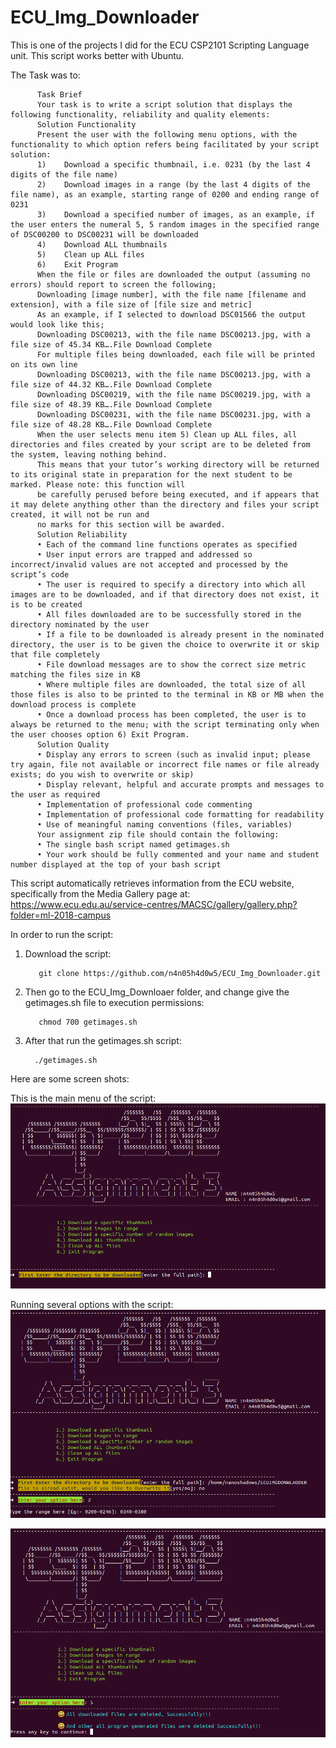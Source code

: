 # ECU_Img_Downloader

This is one of the projects I did for the ECU CSP2101 Scripting Language unit. This script works better with Ubuntu.

The Task was to:

          Task Brief
          Your task is to write a script solution that displays the following functionality, reliability and quality elements:
          Solution Functionality
          Present the user with the following menu options, with the functionality to which option refers being facilitated by your script solution:
          1)	Download a specific thumbnail, i.e. 0231 (by the last 4 digits of the file name)
          2)	Download images in a range (by the last 4 digits of the file name), as an example, starting range of 0200 and ending range of 0231
          3)	Download a specified number of images, as an example, if the user enters the numeral 5, 5 random images in the specified range of DSC00200 to DSC00231 will be downloaded
          4)	Download ALL thumbnails
          5)	Clean up ALL files
          6)	Exit Program
          When the file or files are downloaded the output (assuming no errors) should report to screen the following;
          Downloading [image number], with the file name [filename and extension], with a file size of [file size and metric]
          As an example, if I selected to download DSC01566 the output would look like this;
          Downloading DSC00213, with the file name DSC00213.jpg, with a file size of 45.34 KB….File Download Complete
          For multiple files being downloaded, each file will be printed on its own line
          Downloading DSC00213, with the file name DSC00213.jpg, with a file size of 44.32 KB….File Download Complete
          Downloading DSC00219, with the file name DSC00219.jpg, with a file size of 48.39 KB….File Download Complete
          Downloading DSC00231, with the file name DSC00231.jpg, with a file size of 48.28 KB….File Download Complete
          When the user selects menu item 5) Clean up ALL files, all directories and files created by your script are to be deleted from the system, leaving nothing behind. 
          This means that your tutor’s working directory will be returned to its original state in preparation for the next student to be marked. Please note: this function will 
          be carefully perused before being executed, and if appears that it may delete anything other than the directory and files your script created, it will not be run and 
          no marks for this section will be awarded.
          Solution Reliability
          •	Each of the command line functions operates as specified
          •	User input errors are trapped and addressed so incorrect/invalid values are not accepted and processed by the script’s code
          •	The user is required to specify a directory into which all images are to be downloaded, and if that directory does not exist, it is to be created
          •	All files downloaded are to be successfully stored in the directory nominated by the user
          •	If a file to be downloaded is already present in the nominated directory, the user is to be given the choice to overwrite it or skip that file completely
          •	File download messages are to show the correct size metric matching the files size in KB
          •	Where multiple files are downloaded, the total size of all those files is also to be printed to the terminal in KB or MB when the download process is complete
          •	Once a download process has been completed, the user is to always be returned to the menu; with the script terminating only when the user chooses option 6) Exit Program.
          Solution Quality
          •	Display any errors to screen (such as invalid input; please try again, file not available or incorrect file names or file already exists; do you wish to overwrite or skip)
          •	Display relevant, helpful and accurate prompts and messages to the user as required
          •	Implementation of professional code commenting 
          •	Implementation of professional code formatting for readability
          •	Use of meaningful naming conventions (files, variables)
          Your assignment zip file should contain the following:
          •	The single bash script named getimages.sh 
          •	Your work should be fully commented and your name and student number displayed at the top of your bash script 


This script automatically retrieves information from the ECU website, 
specifically from the Media Gallery page at:
          https://www.ecu.edu.au/service-centres/MACSC/gallery/gallery.php?folder=ml-2018-campus

In order to run the script:
1. Download the script:

          git clone https://github.com/n4n05h4d0w5/ECU_Img_Downloader.git
      
2. Then go to the ECU_Img_Downloaer folder, and change give the getimages.sh file to execution permissions:

          chmod 700 getimages.sh
          
 3. After that run the getimages.sh script:
 
          ./getimages.sh

Here are some screen shots:

This is the main menu of the script:
![](ECU_Img_Downloader/ScriptImages/MainLook.PNG)

Running several options with the script:
![](ECU_Img_Downloader/ScriptImages/Options.PNG)



![](ECU_Img_Downloader/ScriptImages/Option4.PNG)

